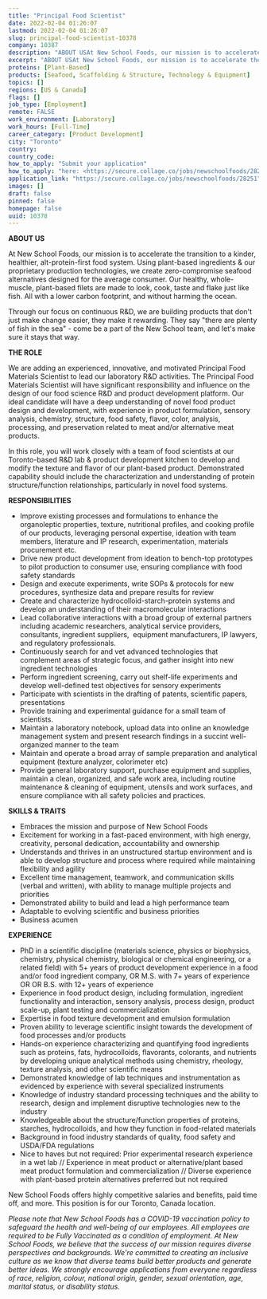 ```yaml
---
title: "Principal Food Scientist"
date: 2022-02-04 01:26:07
lastmod: 2022-02-04 01:26:07
slug: principal-food-scientist-10378
company: 10387
description: "ABOUT USAt New School Foods, our mission is to accelerate the transition to a kinder, healthier, alt-protein-first food system. Using plant-based ingredients & our proprietary production technologies, we create zero-compromise seafood alternatives designed for the average consumer. Our healthy, whole-muscle, plant-based filets are made to look, cook, taste and flake just like fish. All with a lower carbon footprint, and without harming the ocean."
excerpt: "ABOUT USAt New School Foods, our mission is to accelerate the transition to a kinder, healthier, alt-protein-first food system. Using plant-based ingredients & our proprietary production technologies, we create zero-compromise seafood alternatives designed for the average consumer. Our healthy, whole-muscle, plant-based filets are made to look, cook, taste and flake just like fish. All with a lower carbon footprint, and without harming the ocean."
proteins: [Plant-Based]
products: [Seafood, Scaffolding & Structure, Technology & Equipment]
topics: []
regions: [US & Canada]
flags: []
job_type: [Employment]
remote: FALSE
work_environment: [Laboratory]
work_hours: [Full-Time]
career_category: [Product Development]
city: "Toronto"
country: 
country_code: 
how_to_apply: "Submit your application"
how_to_apply: "here: <https://secure.collage.co/jobs/newschoolfoods/28251>"
application_link: "https://secure.collage.co/jobs/newschoolfoods/28251"
images: []
draft: false
pinned: false
homepage: false
uuid: 10378
---
```

**ABOUT US**

At New School Foods, our mission is to accelerate the transition to a
kinder, healthier, alt-protein-first food system. Using plant-based
ingredients & our proprietary production technologies, we create
zero-compromise seafood alternatives designed for the average consumer.
Our healthy, whole-muscle, plant-based filets are made to look, cook,
taste and flake just like fish. All with a lower carbon footprint, and
without harming the ocean.

Through our focus on continuous R&D, we are building products that don't
just make change easier, they make it rewarding. They say "there are
plenty of fish in the sea" - come be a part of the New School team, and
let's make sure it stays that way.

**THE ROLE**

We are adding an experienced, innovative, and motivated Principal Food
Materials Scientist to lead our laboratory R&D activities. The Principal
Food Materials Scientist will have significant responsibility and
influence on the design of our food science R&D and product development
platform. Our ideal candidate will have a deep understanding of novel
food product design and development, with experience in product
formulation, sensory analysis, chemistry, structure, food safety,
flavor, color, analysis, processing, and preservation related to meat
and/or alternative meat products.

In this role, you will work closely with a team of food scientists at
our Toronto-based R&D lab & product development kitchen to develop and
modify the texture and flavor of our plant-based product. Demonstrated
capability should include the characterization and understanding of
protein structure/function relationships, particularly in novel food
systems.

**RESPONSIBILITIES**

-   Improve existing processes and formulations to enhance the
    organoleptic properties, texture, nutritional profiles, and cooking
    profile of our products, leveraging personal expertise, ideation
    with team members, literature and IP research, experimentation,
    materials procurement etc.
-   Drive new product development from ideation to bench-top prototypes
    to pilot production to consumer use, ensuring compliance with food
    safety standards
-   Design and execute experiments, write SOPs & protocols for new
    procedures, synthesize data and prepare results for review
-   Create and characterize hydrocolloid-starch-protein systems and
    develop an understanding of their macromolecular interactions
-   Lead collaborative interactions with a broad group of external
    partners including academic researchers, analytical service
    providers, consultants, ingredient suppliers,  equipment
    manufacturers, IP lawyers, and regulatory professionals.
-   Continuously search for and vet advanced technologies that
    complement areas of strategic focus, and gather insight into new
    ingredient technologies
-   Perform ingredient screening, carry out shelf-life experiments and
    develop well-defined test objectives for sensory experiments
-   Participate with scientists in the drafting of patents, scientific
    papers, presentations
-   Provide training and experimental guidance for a small team of
    scientists.
-   Maintain a laboratory notebook, upload data into online an knowledge
    management system and present research findings in a succint
    well-organized manner to the team
-   Maintain and operate a broad array of sample preparation and
    analytical equipment (texture analyzer, colorimeter etc)
-   Provide general laboratory support, purchase equipment and supplies,
    maintain a clean, organized, and safe work area, including routine
    maintenance & cleaning of equipment, utensils and work surfaces, and
    ensure compliance with all safety policies and practices.

**SKILLS & TRAITS**

-   Embraces the mission and purpose of New School Foods
-   Excitement for working in a fast-paced environment, with high
    energy, creativity, personal dedication, accountability and
    ownership
-   Understands and thrives in an unstructured startup environment and
    is able to develop structure and process where required while
    maintaining flexibility and agility
-   Excellent time management, teamwork, and communication skills
    (verbal and written), with ability to manage multiple projects and
    priorities
-   Demonstrated ability to build and lead a high performance team
-   Adaptable to evolving scientific and business priorities
-   Business acumen

**EXPERIENCE**

-   PhD in a scientific discipline (materials science, physics or
    biophysics, chemistry, physical chemistry, biological or chemical
    engineering, or a related field) with 5+ years of product
    development experience in a food and/or food ingredient company, OR
    M.S. with 7+ years of experience OR OR B.S. with 12+ years of
    experience
-   Experience in food product design, including formulation, ingredient
    functionality and interaction, sensory analysis, process design,
    product scale-up, plant testing and commercialization
-   Expertise in food texture development and emulsion formulation
-   Proven ability to leverage scientific insight towards the
    development of food processes and/or products
-   Hands-on experience characterizing and quantifying food ingredients
    such as proteins, fats, hydrocolloids, flavorants, colorants, and
    nutrients by developing unique analytical methods using chemistry,
    rheology, texture analysis, and other scientific means
-   Demonstrated knowledge of lab techniques and instrumentation as
    evidenced by experience with several specialized instruments
-   Knowledge of industry standard processing techniques and the ability
    to research, design and implement disruptive technologies new to the
    industry
-   Knowledgeable about the structure/function properties of proteins,
    starches, hydrocolloids, and how they function in food-related
    materials
-   Background in food industry standards of quality, food safety and
    USDA/FDA regulations
-   Nice to haves but not required: Prior experimental research
    experience in a wet lab // Experience in meat product or
    alternative/plant based meat product formulation and
    commercialization // Diverse experience with plant-based protein
    alternatives preferred but not required

New School Foods offers highly competitive salaries and benefits, paid
time off, and more. This position is for our Toronto, Canada location.

*Please note that New School Foods has a COVID-19 vaccination policy to
safeguard the health and well-being of our employees. All employees are
required to be Fully Vaccinated as a condition of employment. At New
School Foods, we believe that the success of our mission requires
diverse perspectives and backgrounds. We're committed to creating an
inclusive culture as we know that diverse teams build better products
and generate better ideas. We strongly encourage applications from
everyone regardless of race, religion, colour, national origin, gender,
sexual orientation, age, marital status, or disability status.*
